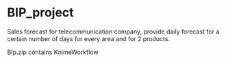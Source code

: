 # BIP_project
Sales forecast for telecommunication company, provide daily forecast for a certain number of days for every area and for 2 products.

BIp.zip contains KnimeWorkflow
